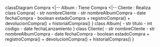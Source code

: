 classDiagram
    Compra <|-- Album : Tiene
    Compra <|-- Cliente : Realiza
    class Compra{
        - str nombreCliente
        - str nombreAlbumCompra
        - date fechaCompra
        - boolean estadoCompra
        + registroCompra()
        + devolucionCompra()
        + historialCompras()
    }
    class Album{
        - str titulo
        - int codigo
        - date fechaLanzamiento
    }
    class Cliente{
        - str nombreCliente
        - str nombreAlbumCompra
        - date fechaCompra
        - boolean estadoCompra
        + registroCompra()
        + devolucionCompra()
        + historialCompras()
    }
